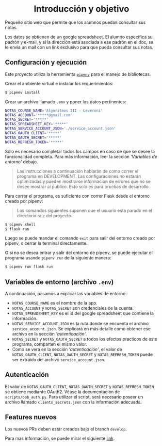<h1 align="center">Introducción y objetivo</h1>

Pequeño sitio web que permite que los alumnos puedan consultar sus notas.

Los datos se obtienen de un google spreadsheet. El alumno especifica su padrón y e-mail, y si la dirección está asociada a ese padrón en el doc, se le envía un mail con un link exclusivo para que pueda consultar sus notas.


Configuración y ejecución
-------------------------

Este proyecto utiliza la herramienta [`pipenv`](https://pipenv-es.readthedocs.io/es/latest/) para el manejo de bibliotecas.

Crear el ambiente virtual e instalar los requerimientos:

```bash
$ pipenv install
```

Crear un archivo llamado `.env` y poner los datos pertinentes:

```bash
NOTAS_COURSE_NAME='Algoritmos III - Leveroni'
NOTAS_ACCOUNT='*****@gmail.com'
NOTAS_SECRET='*****'
NOTAS_SPREADSHEET_KEY='*****'
NOTAS_SERVICE_ACCOUNT_JSON='./service_account.json'
NOTAS_OAUTH_CLIENT='*****'
NOTAS_OAUTH_SECRET='*****'
NOTAS_REFRESH_TOKEN='*****'
```

Solo es necesario completar todos los campos en caso de que se desee la funcionalidad completa. Para más información, leer la sección *'Variables de entorno'* debajo.


> Las instrucciones a continuación hablarán de como correr el programa en DEVELOPMENT. Las configuraciones no estarán optimizadas y pueden mostrarse información de errores que no se desee mostrar al publico. Esto solo es para pruebas de desarrollo.


Para correr el programa, es suficiente con correr Flask desde el entorno creado por pipenv:
> Los comandos siguientes suponen que el usuario esta parado en el directorio raiz del proyecto.

```bash
$ pipenv shell
$ flask run
```
Luego se puede mandar el comando `exit` para salir del entorno creado por pipenv, o cerrar la terminal directamente.

O si no se desea entrar y salir del entorno de pipenv, se puede ejecutar el programa usando `pipenv run` de la siguiente manera:

```bash
$ pipenv run flask run
```

Variables de entorno (archivo `.env`)
---------------------------------------

A continuación, pasamos a explicar las variables de entorno:

* `NOTAS_COURSE_NAME` es el nombre de la app.
* `NOTAS_ACCOUNT` y `NOTAS_SECRET` son credenciales de la cuenta.
* `NOTAS_SPREADSHEET_KEY` es el id del google spreadsheet que contiene la información.
* `NOTAS_SERVICE_ACCOUNT_JSON` es la ruta donde se encuenta el archivo `service_account.json`. Se explicará en más detalle como obtener ese archivo en la sección *'autenticación'*.
* `NOTAS_SECRET` y `NOTAS_OAUTH_SECRET` a todos los efectos practicos de este programa, comparten el mismo valor.
* Como se verá en la sección *'autenticación'*, el valor de `NOTAS_OAUTH_CLIENT`, `NOTAS_OAUTH_SECRET` y `NOTAS_REFRESH_TOKEN` puede ser extraido del archivo `service_account.json`.

Autenticación
-------------

El valor de `NOTAS_OAUTH_CLIENT`, `NOTAS_OAUTH_SECRET` y `NOTAS_REFRESH_TOKEN` se obtiene mediante OAuth2. Véase la documentación de `scripts/oob_auth.py`. Para utilizar el script, será necesario poseer un archivo llamado `clients_secrets.json` con la información adecuada.

## Features nuevos

Los nuevos PRs deben estar creados bajo el branch `develop`.

Para mas información, se puede mirar el siguiente [link](http://nvie.com/posts/a-successful-git-branching-model/).
